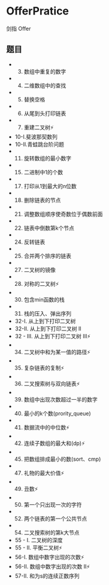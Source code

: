 # OfferPratice
剑指 Offer

## 题目
- 03. 数组中重复的数字
- 04. 二维数组中的查找
- 05. 替换空格  
- 06. 从尾到头打印链表
- 07. 重建二叉树⚡
- 10-I.斐波那契数列
- 10-II.青蛙跳台阶问题
- 11. 旋转数组的最小数字
- 15. 二进制中1的个数
- 17. 打印从1到最大的n位数
- 18. 删除链表的节点
- 21. 调整数组顺序使奇数位于偶数前面
- 22. 链表中倒数第k个节点
- 24. 反转链表
- 25. 合并两个排序的链表
- 27. 二叉树的镜像
- 28. 对称的二叉树⚡
- 30. 包含min函数的栈
- 31. 栈的压入、弹出序列
- 32-I. 从上到下打印二叉树
- 32-II. 从上到下打印二叉树 II
- 32 - III. 从上到下打印二叉树 III⚡
- 34. 二叉树中和为某一值的路径⚡
- 35. 复杂链表的复制⚡
- 36. 二叉搜索树与双向链表⚡
- 39. 数组中出现次数超过一半的数字
- 40. 最小的k个数(prority_queue)
- 41. 数据流中的中位数⚡
- 42. 连续子数组的最大和(dp)⚡
- 45. 把数组排成最小的数(sort、cmp)
- 47. 礼物的最大价值⚡
- 49. 丑数⚡
- 50. 第一个只出现一次的字符
- 52. 两个链表的第一个公共节点
- 54. 二叉搜索树的第k大节点
- 55 - I. 二叉树的深度
- 55 - II. 平衡二叉树⚡
- 56-I. 数组中数字出现的次数⚡
- 56-II. 数组中数字出现的次数 II⚡
- 57-II. 和为s的连续正数序列